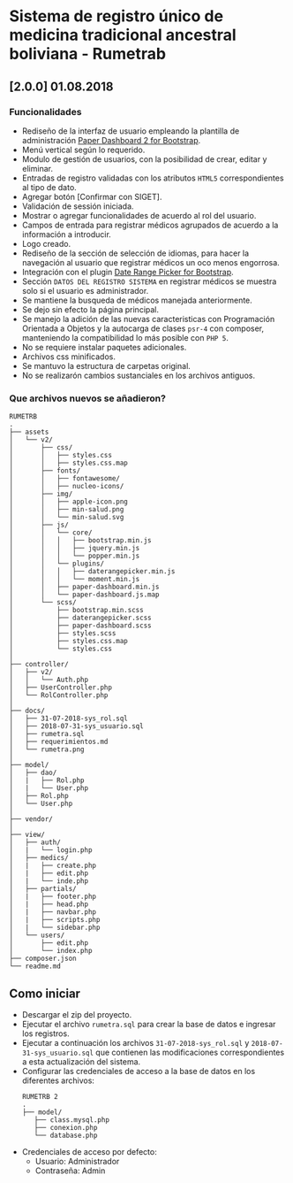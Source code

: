 # Sistema de registro único de medicina tradicional ancestral boliviana - Rumetrab

## [2.0.0] 01.08.2018


### Funcionalidades
- Rediseño de la interfaz de usuario empleando la plantilla de administración [Paper Dashboard 2 for Bootstrap](https://demos.creative-tim.com/paper-dashboard-2/examples/dashboard.html).
- Menú vertical según lo requerido.
- Modulo de gestión de usuarios, con la posibilidad de crear, editar y eliminar.
- Entradas de registro validadas con los atributos `HTML5` correspondientes al tipo de dato.
- Agregar botón [Confirmar con SIGET].
- Validación de sessión iniciada.
- Mostrar o agregar funcionalidades de acuerdo al rol del usuario.
- Campos de entrada para registrar médicos agrupados de acuerdo a la información a introducir.
- Logo creado.
- Rediseño de la sección de selección de idiomas, para hacer la navegación al usuario que registrar médicos un oco menos engorrosa.
- Integración con el plugin [Date Range Picker for Bootstrap](http://www.daterangepicker.com).
- Sección `DATOS DEL REGISTRO SISTEMA` en registrar médicos se muestra solo si el usuario es administrador.
- Se mantiene la busqueda de médicos manejada anteriormente.
- Se dejo sin efecto la página principal.
- Se manejo la adición de las nuevas caracteristicas con Programación Orientada a Objetos y la autocarga de clases `psr-4` con composer, manteniendo la compatibilidad lo más posible con `PHP 5`.
- No se requiere instalar paquetes adicionales.
- Archivos css minificados.
- Se mantuvo la estructura de carpetas original.
- No se realizarón cambios sustanciales en los archivos antiguos.


### Que archivos nuevos se añadieron?

```
RUMETRB
.
├── assets
│   └── v2/
│       ├── css/
│       │   ├── styles.css
│       │   ├── styles.css.map
│       ├── fonts/
│       │   ├── fontawesome/
│       │   ├── nucleo-icons/
│       ├── img/
│       │   ├── apple-icon.png
│       │   ├── min-salud.png
│       │   └── min-salud.svg
│       ├── js/
│       │   └── core/
│       │   │   ├── bootstrap.min.js
│       │   │   ├── jquery.min.js
│       │   │   └── popper.min.js
│       │   └── plugins/
│       │   │   ├── daterangepicker.min.js
│       │   │   └── moment.min.js
│       │   ├── paper-dashboard.min.js
│       │   └── paper-dashboard.js.map
│       └── scss/
│           ├── bootstrap.min.scss
│           ├── daterangepicker.scss
│           ├── paper-dashboard.scss
│           ├── styles.scss
│           ├── styles.css.map
│           └── styles.css
│
├── controller/
│   ├── v2/
│   │   └── Auth.php
│   ├── UserController.php
│   └── RolController.php
│
├── docs/
│   ├── 31-07-2018-sys_rol.sql
│   ├── 2018-07-31-sys_usuario.sql
│   ├── rumetra.sql
│   ├── requerimientos.md
│   └── rumetra.png
│
├── model/
│   ├── dao/
│   |   ├── Rol.php
│   |   └── User.php
│   ├── Rol.php
│   └── User.php
│
├── vendor/
│
├── view/
│   ├── auth/
│   |   └── login.php
│   ├── medics/
│   |   ├── create.php
│   |   ├── edit.php
│   |   └── inde.php
│   ├── partials/
│   |   ├── footer.php
│   |   ├── head.php
│   |   ├── navbar.php
│   |   ├── scripts.php
│   |   └── sidebar.php
│   └── users/
│       ├── edit.php
│       └── index.php
├── composer.json
└── readme.md
```

## Como iniciar
- Descargar el zip del proyecto.
- Ejecutar el archivo `rumetra.sql` para crear la base de datos e ingresar los registros.
- Ejecutar a continuación los archivos `31-07-2018-sys_rol.sql` y `2018-07-31-sys_usuario.sql` que contienen las modificaciones correspondientes a esta actualización del sistema.
- Configurar las credenciales de acceso a la base de datos en los diferentes archivos:
  ```
  RUMETRB 2
  .
  ├── model/
     ├── class.mysql.php
     ├── conexion.php
     └── database.php
  ```
- Credenciales de acceso por defecto:
  * Usuario: Administrador
  * Contraseña: Admin
